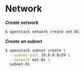 Network
=======

***Create network***

```bash
$ openstack network create net-01
```

***Create an subnet***

```bash
$ openstack subnet create \
  --subnet-pool 10.0.0.0/29 \
  --network net-01 \
  subnet-01
```